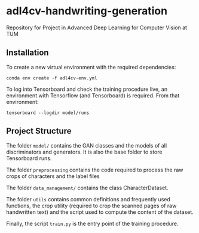 # adl4cv-handwriting-generation
Repository for Project in Advanced Deep Learning for Computer Vision at TUM

## Installation

To create a new virtual environment with the required dependencies:

```conda env create -f adl4cv-env.yml```

To log into Tensorboard and check the training procedure live, an environment with Tensorflow (and Tensorboard)
is required. From that environment:

```tensorboard --logdir model/runs```


## Project Structure
The folder `model/` contains the GAN classes and the models of all discriminators and generators.
It is also the base folder to store Tensorboard runs.

The folder `preprocessing` contains the code required to process the raw crops of characters and
the label files

The folder `data_management/` contains the class CharacterDataset.

The folder `utils` contains common definitions and frequently used functions, the crop utility
(required to crop the scanned pages of raw handwritten text) and the script used to compute the
content of the dataset.

Finally, the script `train.py` is the entry point of the training procedure.